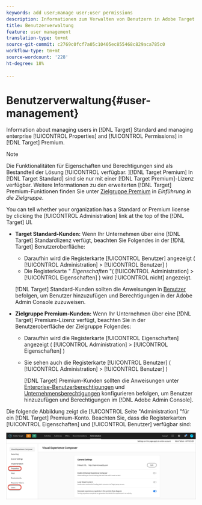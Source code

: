 ```yaml
---
keywords: add user;manage user;user permissions
description: Informationen zum Verwalten von Benutzern in Adobe Target Standard und zum Verwalten von Unternehmenseigenschaften und -berechtigungen in Adobe Target Premium.
title: Benutzerverwaltung
feature: user management
translation-type: tm+mt
source-git-commit: c2769c0fcf7a05c10405ec855468c829aca785c0
workflow-type: tm+mt
source-wordcount: '228'
ht-degree: 18%

---
```



# Benutzerverwaltung{#user-management}

Information about managing users in [!DNL Target] Standard and managing enterprise [!UICONTROL Properties] and [!UICONTROL Permissions] in [!DNL Target] Premium.

>[!NOTE]
>
>Die Funktionalitäten für Eigenschaften und Berechtigungen sind als Bestandteil der Lösung [!UICONTROL  verfügbar. ][!DNL Target Premium] In [!DNL Target Standard] sind sie nur mit einer [!DNL Target Premium]-Lizenz verfügbar. Weitere Informationen zu den erweiterten [!DNL Target] Premium-Funktionen finden Sie unter [Zielgruppe Premium](/help/c-intro/intro.md#premium) in *Einführung in die Zielgruppe*.

You can tell whether your organization has a Standard or Premium license by clicking the [!UICONTROL Administration] link at the top of the [!DNL Target] UI.

* **Target Standard-Kunden:** Wenn Ihr Unternehmen über eine [!DNL Target] Standardlizenz verfügt, beachten Sie Folgendes in der [!DNL Target] Benutzeroberfläche:

   * Daraufhin wird die Registerkarte [!UICONTROL Benutzer] angezeigt ( [!UICONTROL Administration] > [!UICONTROL Benutzer] )
   * Die Registerkarte &quot; *Eigenschaften* &quot;( [!UICONTROL Administration] > [!UICONTROL Eigenschaften] ) wird [!UICONTROL nicht] angezeigt.

   [!DNL Target] Standard-Kunden sollten die Anweisungen in [Benutzer](/help/administrating-target/c-user-management/c-user-management/user-management.md) befolgen, um Benutzer hinzuzufügen und Berechtigungen in der Adobe Admin Console zuzuweisen.

* **Zielgruppe Premium-Kunden:** Wenn Ihr Unternehmen über eine [!DNL Target] Premium-Lizenz verfügt, beachten Sie in der Benutzeroberfläche der Zielgruppe Folgendes:

   * Daraufhin wird die Registerkarte [!UICONTROL Eigenschaften] angezeigt ( [!UICONTROL Administration] > [!UICONTROL Eigenschaften] )
   * Sie sehen auch die Registerkarte [!UICONTROL Benutzer] ( [!UICONTROL Administration] > [!UICONTROL Benutzer] )

      [!DNL Target] Premium-Kunden sollten die Anweisungen unter [Enterprise-Benutzerberechtigungen](/help/administrating-target/c-user-management/property-channel/property-channel.md#concept_E396B16FA2024ADBA27BC056138F9838) und [Unternehmensberechtigungen](/help/administrating-target/c-user-management/property-channel/properties-overview.md#concept_22F2855DBF0D4754B9460F5D68749C71) konfigurieren befolgen, um Benutzer hinzuzufügen und Berechtigungen im [!DNL Adobe Admin Console].

Die folgende Abbildung zeigt die [!UICONTROL Seite &quot;Administration] &quot;für ein [!DNL Target] Premium-Konto. Beachten Sie, dass die Registerkarten [!UICONTROL Eigenschaften] und [!UICONTROL Benutzer] verfügbar sind:

![Registerkarte &quot;Administration&quot;](/help/administrating-target/assets/premium.png)

